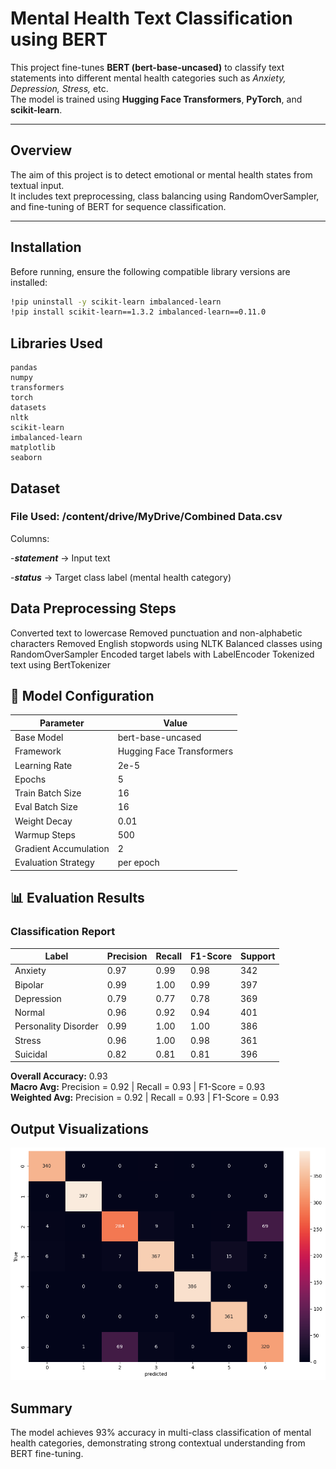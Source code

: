 
# Mental Health Text Classification using BERT

This project fine-tunes **BERT (bert-base-uncased)** to classify text statements into different mental health categories such as *Anxiety, Depression, Stress,* etc.  
The model is trained using **Hugging Face Transformers**, **PyTorch**, and **scikit-learn**.

---

##  Overview

The aim of this project is to detect emotional or mental health states from textual input.  
It includes text preprocessing, class balancing using RandomOverSampler, and fine-tuning of BERT for sequence classification.

---

##  Installation

Before running, ensure the following compatible library versions are installed:

```bash
!pip uninstall -y scikit-learn imbalanced-learn
!pip install scikit-learn==1.3.2 imbalanced-learn==0.11.0
```
## Libraries Used
    pandas
    numpy
    transformers
    torch
    datasets
    nltk
    scikit-learn
    imbalanced-learn
    matplotlib
    seaborn

## Dataset
### File Used: /content/drive/MyDrive/Combined Data.csv

Columns:

-***statement*** → Input text

-***status*** → Target class label (mental health category)

## Data Preprocessing Steps
  Converted text to lowercase
  Removed punctuation and non-alphabetic characters
  Removed English stopwords using NLTK
  Balanced classes using RandomOverSampler
  Encoded target labels with LabelEncoder
  Tokenized text using BertTokenizer

## 🤖 Model Configuration

| Parameter | Value |
|------------|--------|
| Base Model | bert-base-uncased |
| Framework | Hugging Face Transformers |
| Learning Rate | 2e-5 |
| Epochs | 5 |
| Train Batch Size | 16 |
| Eval Batch Size | 16 |
| Weight Decay | 0.01 |
| Warmup Steps | 500 |
| Gradient Accumulation | 2 |
| Evaluation Strategy | per epoch |


## 📊 Evaluation Results

### **Classification Report**

| Label | Precision | Recall | F1-Score | Support |
|--------|------------|---------|-----------|----------|
| Anxiety | 0.97 | 0.99 | 0.98 | 342 |
| Bipolar | 0.99 | 1.00 | 0.99 | 397 |
| Depression | 0.79 | 0.77 | 0.78 | 369 |
| Normal | 0.96 | 0.92 | 0.94 | 401 |
| Personality Disorder | 0.99 | 1.00 | 1.00 | 386 |
| Stress | 0.96 | 1.00 | 0.98 | 361 |
| Suicidal | 0.82 | 0.81 | 0.81 | 396 |

**Overall Accuracy:** 0.93  
**Macro Avg:** Precision = 0.92 | Recall = 0.93 | F1-Score = 0.93  
**Weighted Avg:** Precision = 0.92 | Recall = 0.93 | F1-Score = 0.93


## Output Visualizations
![Confusion Matrix](confusion_matrix.png)  





## Summary
The model achieves 93% accuracy in multi-class classification of mental health categories, demonstrating strong contextual understanding from BERT fine-tuning.
